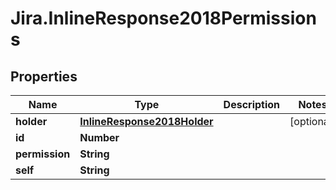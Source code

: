 # Jira.InlineResponse2018Permissions

## Properties

Name | Type | Description | Notes
------------ | ------------- | ------------- | -------------
**holder** | [**InlineResponse2018Holder**](InlineResponse2018Holder.md) |  | [optional] 
**id** | **Number** |  | 
**permission** | **String** |  | 
**self** | **String** |  | 


